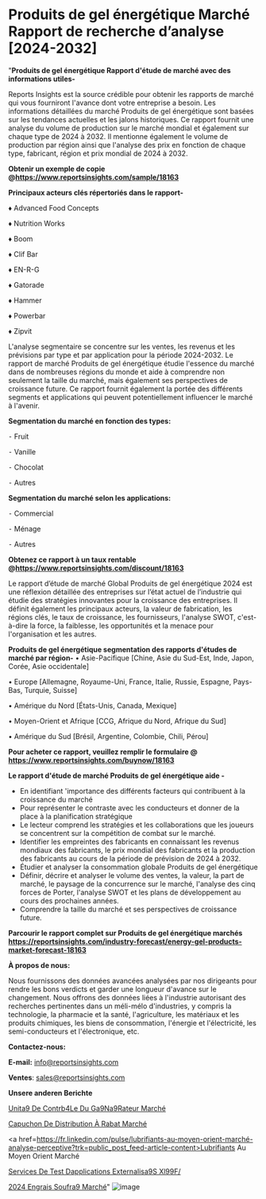 # Produits de gel énergétique Marché Rapport de recherche d’analyse [2024-2032]

"<strong>Produits de gel énergétique Rapport d'étude de marché avec des informations utiles-</strong>

Reports Insights est la source crédible pour obtenir les rapports de marché qui vous fourniront l'avance dont votre entreprise a besoin. Les informations détaillées du marché Produits de gel énergétique sont basées sur les tendances actuelles et les jalons historiques. Ce rapport fournit une analyse du volume de production sur le marché mondial et également sur chaque type de 2024 à 2032. Il mentionne également le volume de production par région ainsi que l'analyse des prix en fonction de chaque type, fabricant, région et prix mondial de 2024 à 2032.

<strong><b>Obtenir un exemple de copie @</b></strong><a href=https://www.reportsinsights.com/sample/18163><strong><b>https://www.reportsinsights.com/sample/18163</b></strong></a>

<b>Principaux acteurs clés répertoriés dans le rapport-</b>

<b> </b>♦ Advanced Food Concepts

♦ Nutrition Works

♦ Boom

♦ Clif Bar

♦ EN-R-G

♦ Gatorade

♦ Hammer

♦ Powerbar

♦ Zipvit

L'analyse segmentaire se concentre sur les ventes, les revenus et les prévisions par type et par application pour la période 2024-2032. Le rapport de marché Produits de gel énergétique étudie l'essence du marché dans de nombreuses régions du monde et aide à comprendre non seulement la taille du marché, mais également ses perspectives de croissance future. Ce rapport fournit également la portée des différents segments et applications qui peuvent potentiellement influencer le marché à l'avenir.

<strong>Segmentation du marché en fonction des types:</strong>


⁃ Fruit

⁃ Vanille

⁃ Chocolat

⁃ Autres

<strong>Segmentation du marché selon les applications:</strong>


⁃ Commercial

⁃ Ménage

⁃ Autres

<strong><b>Obtenez ce rapport à un taux rentable @</b></strong><a href=https://www.reportsinsights.com/discount/18163><strong><b>https://www.reportsinsights.com/discount/18163</b></strong></a>

Le rapport d’étude de marché Global Produits de gel énergétique 2024 est une réflexion détaillée des entreprises sur l’état actuel de l’industrie qui étudie des stratégies innovantes pour la croissance des entreprises. Il définit également les principaux acteurs, la valeur de fabrication, les régions clés, le taux de croissance, les fournisseurs, l'analyse SWOT, c'est-à-dire la force, la faiblesse, les opportunités et la menace pour l'organisation et les autres.

<strong>Produits de gel énergétique segmentation des rapports d'études de marché par région-</strong>
• Asie-Pacifique [Chine, Asie du Sud-Est, Inde, Japon, Corée, Asie occidentale]

• Europe [Allemagne, Royaume-Uni, France, Italie, Russie, Espagne, Pays-Bas, Turquie, Suisse]

• Amérique du Nord [États-Unis, Canada, Mexique]

• Moyen-Orient et Afrique [CCG, Afrique du Nord, Afrique du Sud]

• Amérique du Sud [Brésil, Argentine, Colombie, Chili, Pérou]

<strong>Pour acheter ce rapport, veuillez remplir le formulaire @   <a href=https://www.reportsinsights.com/buynow/18163>https://www.reportsinsights.com/buynow/18163</a></strong>

<strong>Le rapport d'étude de marché Produits de gel énergétique aide -</strong>
<ul>
  <li>En identifiant 'importance des différents facteurs qui contribuent à la croissance du marché</li>
  <li>Pour représenter le contraste avec les conducteurs et donner de la place à la planification stratégique</li>
  <li>Le lecteur comprend les stratégies et les collaborations que les joueurs se concentrent sur la compétition de combat sur le marché.</li>
  <li>Identifier les empreintes des fabricants en connaissant les revenus mondiaux des fabricants, le prix mondial des fabricants et la production des fabricants au cours de la période de prévision de 2024 à 2032.</li>
  <li>Étudier et analyser la consommation globale Produits de gel énergétique</li>
  <li>Définir, décrire et analyser le volume des ventes, la valeur, la part de marché, le paysage de la concurrence sur le marché, l'analyse des cinq forces de Porter, l'analyse SWOT et les plans de développement au cours des prochaines années.</li>
  <li>Comprendre la taille du marché et ses perspectives de croissance future.</li>
</ul>

<strong>Parcourir le rapport complet sur Produits de gel énergétique marchés <a href=https://reportsinsights.com/industry-forecast/energy-gel-products-market-forecast-18163>https://reportsinsights.com/industry-forecast/energy-gel-products-market-forecast-18163</a></strong>

<strong>À propos de nous:</strong>

Nous fournissons des données avancées analysées par nos dirigeants pour rendre les bons verdicts et garder une longueur d'avance sur le changement. Nous offrons des données liées à l'industrie autorisant des recherches pertinentes dans un méli-mélo d'industries, y compris la technologie, la pharmacie et la santé, l'agriculture, les matériaux et les produits chimiques, les biens de consommation, l'énergie et l'électricité, les semi-conducteurs et l'électronique, etc.

<strong>Contactez-nous:</strong>

<strong>E-mail:</strong> <a href=mailto:info@reportsinsights.com>info@reportsinsights.com</a>

<strong>Ventes</strong>: <a href=mailto:sales@reportsinsights.com>sales@reportsinsights.com</a>

<strong>Unsere anderen Berichte</strong>

<a href=https://www.linkedin.com/pulse/unit%C3%A9-de-contr%C3%B4le-du-g%C3%A9n%C3%A9rateur-march%C3%A9-alqce/>Unita9 De Contrb4Le Du Ga9Na9Rateur Marché</a>

<a href=https://www.linkedin.com/pulse/capuchon-de-distribution-à-rabat-marchétaille-chxje/>Capuchon De Distribution À Rabat Marché</a>

<a href=https://fr.linkedin.com/pulse/lubrifiants-au-moyen-orient-marché-analyse-perceptive?trk=public_post_feed-article-content>Lubrifiants Au Moyen Orient Marché</a>

<a href=https://www.linkedin.com/pulse/services-de-test-dapplications-externalis%C3%A9s-xl99f/>Services De Test Dapplications Externalisa9S Xl99F/</a>

<a href=https://www.linkedin.com/pulse/2024-engrais-soufr%C3%A9-march%C3%A9-informations-couvertes-hnekc/>2024 Engrais Soufra9 Marché</a>"
![image](https://github.com/daminid12/RImarket/assets/158430485/f83f69f0-173f-4297-a202-9a0494636aa0)
